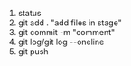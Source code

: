 1. status
2. git add . "add files in stage"
3. git commit -m "comment"
4. git log/git log --oneline
5. git push
